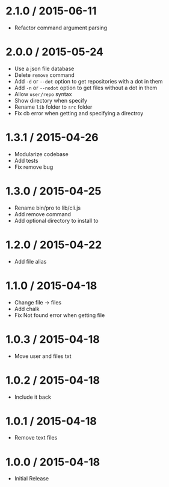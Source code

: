 2.1.0 / 2015-06-11
==================

  * Refactor command argument parsing

2.0.0 / 2015-05-24
==================

  * Use a json file database
  * Delete `remove` command
  * Add `-d` or `--dot` option to get repositories with a dot in them
  * Add `-n` or `--nodot` option to get files without a dot in them
  * Allow `user/repo` syntax
  * Show directory when specify
  * Rename `lib` folder to `src` folder
  * Fix cb error when getting and specifying a directroy

1.3.1 / 2015-04-26
==================

  * Modularize codebase
  * Add tests
  * Fix remove bug

1.3.0 / 2015-04-25
==================

  * Rename bin/pro to lib/cli.js
  * Add remove command
  * Add optional directory to install to

1.2.0 / 2015-04-22
==================

  * Add file alias

1.1.0 / 2015-04-18
==================

  * Change file -> files
  * Add chalk
  * Fix Not found error when getting file

1.0.3 / 2015-04-18
==================

  * Move user and files txt

1.0.2 / 2015-04-18
==================

  * Include it back

1.0.1 / 2015-04-18
==================

  * Remove text files

1.0.0 / 2015-04-18
==================

  * Initial Release
